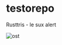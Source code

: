 # testorepo
Rusttris - le sux alert

![ost](https://github.com/kaffelars/testorepo/resources/rusttris.png)
